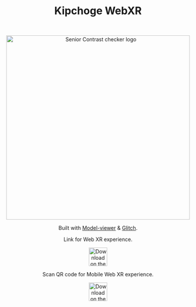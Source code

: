 <!-- # Kipchoge-WebXR-Glitch-Clo3D -->
<h1 align="center"> Kipchoge WebXR </h1> <br>
<p align="center">
<a href="https://nike-kipchoge-clo3d.glitch.me/">
    <img alt="Senior Contrast checker logo" title="Senior Contrast checker" src="https://github.com/jdenkim/Kipchoge-WebXR-Glitch-Clo3D/blob/main/Assets/IMB_ZOqF5H.GIF" width="500">

  </a>
</p>

<p align="center">
  Built with <a href="https://modelviewer.dev">Model-viewer</a> & <a href="https://glitch.com">Glitch</a>.
</p>

<p align="center">
 Link for Web XR experience.  
</p>

<p align="center">
  <a href="https://nike-kipchoge-clo3d.glitch.me/">
    <img alt="Download on the Mac App Store" title="MacOS" src="http://i.imgur.com/0n2zqHD.png" height="50">
  </a>
</p>

<p align="center">
 Scan QR code for Mobile Web XR experience.
</p>

<p align="center">
  <a href="https://apps.apple.com/us/app/seniorcontrastchecker/id6466521008?mt=12">
    <img alt="Download on the Mac App Store" title="MacOS" src="http://i.imgur.com/0n2zqHD.png" height="50">
  </a>
</p>


